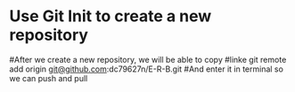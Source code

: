 # Use Git Init to create a new repository

#After we create a new repository, we will be able to copy
#linke git remote add origin git@github.com:dc79627n/E-R-B.git
#And enter it in terminal so we can push and pull
